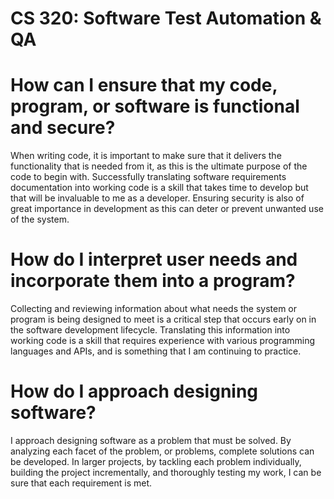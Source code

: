 # CS 320: Software Test Automation & QA
# How can I ensure that my code, program, or software is functional and secure?
When writing code, it is important to make sure that it delivers the functionality that is needed from it, as this is the ultimate purpose of the code to begin with. Successfully translating software requirements documentation into working code is a skill that takes time to develop but that will be invaluable to me as a developer. Ensuring security is also of great importance in development as this can deter or prevent unwanted use of the system. 
# How do I interpret user needs and incorporate them into a program?
Collecting and reviewing information about what needs the system or program is being designed to meet is a critical step that occurs early on in the software development lifecycle. Translating this information into working code is a skill that requires experience with various programming languages and APIs, and is something that I am continuing to practice.
# How do I approach designing software?
I approach designing software as a problem that must be solved. By analyzing each facet of the problem, or problems, complete solutions can be developed. In larger projects, by tackling each problem individually, building the project incrementally, and thoroughly testing my work, I can be sure that each requirement is met.
